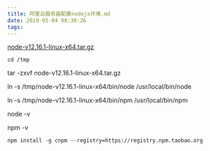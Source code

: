 ```yaml
---
title: 阿里云服务器配置nodejs环境.md
date: 2019-05-04 08:38:26
tags:
---
```



[node-v12.16.1-linux-x64.tar.gz](https://cdn.npm.taobao.org/dist/node/v12.16.1/node-v12.16.1-linux-x64.tar.gz)

```
cd /tmp
```



tar -zxvf node-v12.16.1-linux-x64.tar.gz



ln -s /tmp/node-v12.16.1-linux-x64/bin/node /usr/local/bin/node



ln -s /tmp/node-v12.16.1-linux-x64/bin/npm /usr/local/bin/npm



node -v



npm -v



```
npm install -g cnpm --registry=https://registry.npm.taobao.org
```